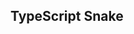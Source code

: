 <!-- * cd to `example/` and open index.html

Create this app using typescript.

Good luck! -->

## TypeScript Snake
<!-- 
Created with TypeScript

<a href="https://fsiino.github.io/ts-snake" target="_blank">Live Demo</a> -->

<!-- ### Bugs
* Apple still spawns beneath snake
* Restart() causes snake to begin at exponential speed
* Snake can collide with itself -->


